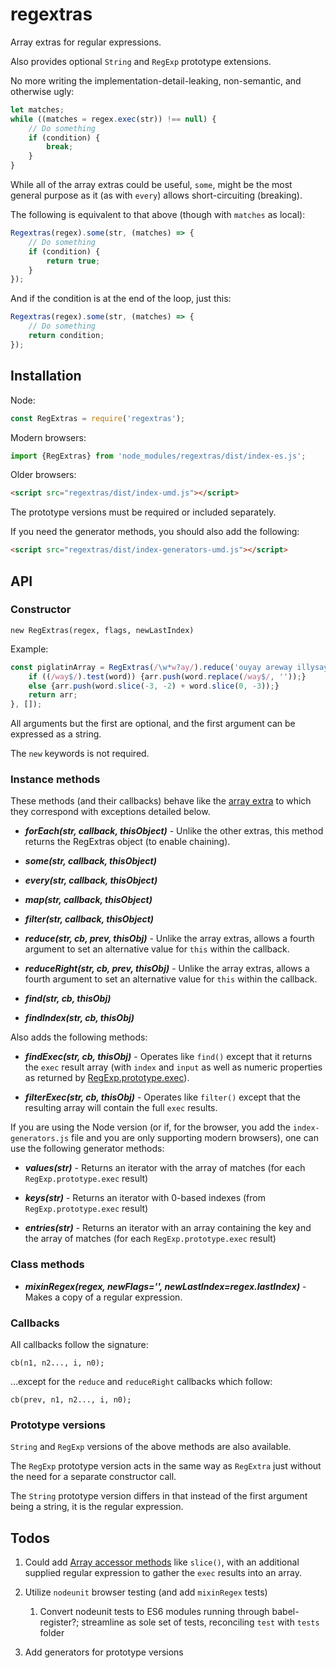 # regextras

Array extras for regular expressions.

Also provides optional `String` and `RegExp` prototype extensions.

No more writing the implementation-detail-leaking, non-semantic, and
otherwise ugly:

```js
let matches;
while ((matches = regex.exec(str)) !== null) {
    // Do something
    if (condition) {
        break;
    }
}
```

While all of the array extras could be useful, `some`, might be the most
general purpose as it (as with `every`) allows short-circuiting (breaking).

The following is equivalent to that above (though with `matches` as local):

```js
Regextras(regex).some(str, (matches) => {
    // Do something
    if (condition) {
        return true;
    }
});
```

And if the condition is at the end of the loop, just this:

```js
Regextras(regex).some(str, (matches) => {
    // Do something
    return condition;
});
```

## Installation

Node:

```js
const RegExtras = require('regextras');
```

Modern browsers:

```js
import {RegExtras} from 'node_modules/regextras/dist/index-es.js';
```

Older browsers:

```html
<script src="regextras/dist/index-umd.js"></script>
```

The prototype versions must be required or included separately.

If you need the generator methods, you should also add the following:

```html
<script src="regextras/dist/index-generators-umd.js"></script>
```

## API

### Constructor

`new RegExtras(regex, flags, newLastIndex)`

Example:

```js
const piglatinArray = RegExtras(/\w*w?ay/).reduce('ouyay areway illysay', function (arr, i, word) {
    if ((/way$/).test(word)) {arr.push(word.replace(/way$/, ''));}
    else {arr.push(word.slice(-3, -2) + word.slice(0, -3));}
    return arr;
}, []);
```

All arguments but the first are optional, and the first argument can be
expressed as a string.

The `new` keywords is not required.

### Instance methods

These methods (and their callbacks) behave like the [array extra](https://developer.mozilla.org/en-US/docs/Web/JavaScript/Reference/Global_Objects/Array#Iteration_methods)
to which they correspond with exceptions detailed below.

-   ***forEach(str, callback, thisObject)*** - Unlike the other extras, this
    method returns the RegExtras object (to enable chaining).

-   ***some(str, callback, thisObject)***

-   ***every(str, callback, thisObject)***

-   ***map(str, callback, thisObject)***

-   ***filter(str, callback, thisObject)***

-   ***reduce(str, cb, prev, thisObj)*** - Unlike the array extras, allows a
    fourth argument to set an alternative value for `this` within the callback.

-   ***reduceRight(str, cb, prev, thisObj)*** - Unlike the array extras,
    allows a fourth argument to set an alternative value for `this` within
    the callback.

-   ***find(str, cb, thisObj)***

-   ***findIndex(str, cb, thisObj)***

Also adds the following methods:

-   ***findExec(str, cb, thisObj)*** - Operates like `find()` except that it
    returns the `exec` result array (with `index` and `input` as well as
    numeric properties as returned by [RegExp.prototype.exec](https://developer.mozilla.org/en-US/docs/Web/JavaScript/Reference/Global_Objects/RegExp/exec)).

-   ***filterExec(str, cb, thisObj)*** - Operates like `filter()` except that
    the resulting array will contain the full `exec` results.

If you are using the Node version (or if, for the browser, you add the
`index-generators.js` file and you are only supporting modern browsers), one
can use the following generator methods:

-   ***values(str)*** - Returns an iterator with the array of matches (for each
    `RegExp.prototype.exec` result)

-   ***keys(str)*** - Returns an iterator with 0-based indexes (from
    `RegExp.prototype.exec` result)

-   ***entries(str)*** - Returns an iterator with an array containing the
    key and the array of matches (for each `RegExp.prototype.exec` result)

### Class methods

-   ***mixinRegex(regex, newFlags='', newLastIndex=regex.lastIndex)*** -
    Makes a copy of a regular expression.

### Callbacks

All callbacks follow the signature:

`cb(n1, n2..., i, n0);`

...except for the `reduce` and `reduceRight` callbacks which follow:

`cb(prev, n1, n2..., i, n0);`

### Prototype versions

`String` and `RegExp` versions of the above methods are also available.

The `RegExp` prototype version acts in the same way as `RegExtra` just
without the need for a separate constructor call.

The `String` prototype version differs in that instead of the first argument
being a string, it is the regular expression.

## Todos

1.  Could add [Array accessor methods](https://developer.mozilla.org/en-US/docs/Web/JavaScript/Reference/Global_Objects/Array#Accessor_methods)
    like `slice()`, with an additional supplied regular expression to gather
    the `exec` results into an array.

2.  Utilize `nodeunit` browser testing (and add `mixinRegex` tests)

    1. Convert nodeunit tests to ES6 modules running through babel-register?;
        streamline as sole set of tests, reconciling `test` with `tests` folder

3.  Add generators for prototype versions
